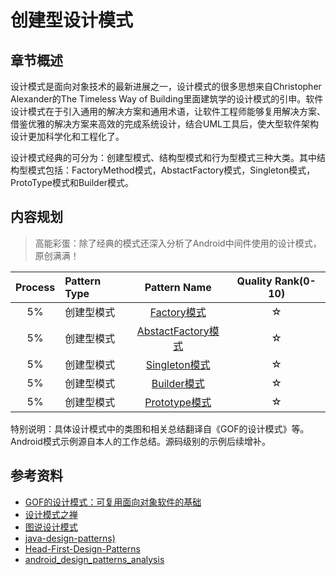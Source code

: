 # 创建型设计模式

## 章节概述

设计模式是面向对象技术的最新进展之一，设计模式的很多思想来自Christopher Alexander的The Timeless Way of Building里面建筑学的设计模式的引申。软件设计模式在于引入通用的解决方案和通用术语，让软件工程师能够复用解决方案、借鉴优雅的解决方案来高效的完成系统设计，结合UML工具后，使大型软件架构设计更加科学化和工程化了。

设计模式经典的可分为：创建型模式、结构型模式和行为型模式三种大类。其中结构型模式包括：FactoryMethod模式，AbstactFactory模式，Singleton模式，ProtoType模式和Builder模式。

## 内容规划

> 高能彩蛋：除了经典的模式还深入分析了Android中间件使用的设计模式，原创满满！

| Process | Pattern Type | Pattern Name | Quality Rank\(0-10\) |  
| :---: | :--- | :---: | :---: |  
| 5% | 创建型模式 | [Factory模式](pattern_factory_method.md) | ☆ |  
| 5% | 创建型模式 | [AbstactFactory模式](pattern_abs_factory.md) | ☆ |  
| 5% | 创建型模式 | [Singleton模式](pattern_singleton.md) | ☆ |  
| 5% | 创建型模式 | [Builder模式](pattern_builder.md) | ☆ |  
| 5% | 创建型模式 | [Prototype模式](pattern_prototype.md) | ☆ |

特别说明：具体设计模式中的类图和相关总结翻译自《GOF的设计模式》等。Android模式示例源自本人的工作总结。源码级别的示例后续增补。

## 参考资料

* [GOF的设计模式：可复用面向对象软件的基础](http://item.jd.com/10057319.html)
* [设计模式之禅](http://item.jd.com/11414555.html)
* [图说设计模式](https://github.com/me115/design_patterns)
* [java-design-patterns)](https://github.com/iluwatar/java-design-patterns)
* [Head-First-Design-Patterns](https://github.com/bethrobson/Head-First-Design-Patterns)
* [android_design_patterns_analysis](https://github.com/simple-android-framework/android_design_patterns_analysis)